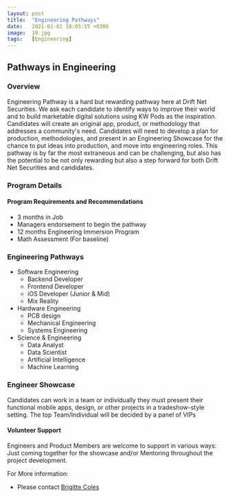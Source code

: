 ```yaml
---
layout: post
title:  "Engineering Pathways"
date:   2021-01-01 18:05:55 +0300
image:  19.jpg
tags:   [Engineering]
---
```

## Pathways in Engineering
### Overview
Engineering Pathway is a hard but rewarding pathway here at Drift Net Securities. We ask each candidate to identify ways to improve their world and to build marketable digital solutions using KW Pods as the inspiration. Candidates will create an original app, product, or methodology that addresses a  community's need. Candidates will need to develop a plan for production, methodologies, and present in an Engineering Showcase for the chance to put ideas into production, and move into engineering roles. This pathway is by far the most extraneous and can be challenging, but also has the potential to be not only rewarding but also a step forward for both Drift Net Securities and candidates.

### Program Details

#### Program Requirements and Recommendations
* 3 months in Job
* Managers endorsement to begin the pathway
* 12 months Engineering Immersion Program
* Math Assessment (For baseline)

### Engineering Pathways
* Software Engineering
  - Backend Developer
  - Frontend Developer
  - iOS Developer (Junior & Mid)
  - Mix Reality
* Hardware Engineering
  - PCB design
  - Mechanical Engineering
  - Systems Engineering   
* Science & Engineering
  - Data Analyst
  - Data Scientist
  - Artificial Intelligence
  - Machine Learning

### Engineer Showcase
Candidates can work in a team or individually they must present their functional mobile apps, design, or other projects in a tradeshow-style setting. The top Team/Individual will be decided by a panel of VIPs

#### Volunteer Support
Engineers and Product Members are welcome to support in various ways: Just coming together for the showcase and/or Mentoring throughout the project development.

For More information:
- Please contact [Brigitte Coles](brigittec@driftnet.net)


[jekyll-docs]: https://jekyllrb.com/docs/home
[jekyll-gh]:   https://github.com/jekyll/jekyll
[jekyll-talk]: https://talk.jekyllrb.com/
